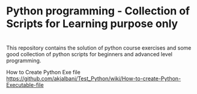 # Python programming - Collection of Scripts for Learning purpose only
# 
This repository contains the solution of python course exercises and some good collection of python scripts for beginners and advanced level programming. 


How to Create Python Exe file
https://github.com/akjalbani/Test_Python/wiki/How-to-create-Python-Executable-file

